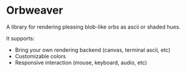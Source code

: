 # Orbweaver

A library for rendering pleasing blob-like orbs as ascii or shaded hues.

It supports:

- Bring your own rendering backend (canvas, terminal ascii, etc)
- Customizable colors
- Responsive interaction (mouse, keyboard, audio, etc)

